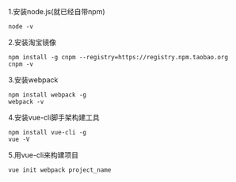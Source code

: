 1.安装node.js(就已经自带npm)
```
node -v
```
2.安装淘宝镜像
```
npm install -g cnpm --registry=https://registry.npm.taobao.org
cnpm -v
```
3.安装webpack
```
npm install webpack -g
webpack -v
```
4.安装vue-cli脚手架构建工具
```
npm install vue-cli -g
vue -V
```
5.用vue-cli来构建项目
```
vue init webpack project_name
```
